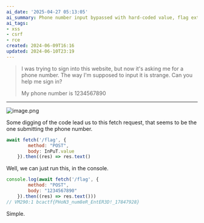 ```yaml
---
ai_date: '2025-04-27 05:13:05'
ai_summary: Phone number input bypassed with hard-coded value, flag extracted
ai_tags:
- xss
- csrf
- rce
created: 2024-06-09T16:16
updated: 2024-06-10T23:19
---
```


> I was trying to sign into this website, but now it's asking me for a phone number. The way I'm supposed to input it is strange. Can you help me sign in?
>
> My phone number is 1234567890

---

![image.png](https://res.cloudinary.com/kumonochisanaka/image/upload/v1717964216/2024/06/77652e3829385058ebc74f034c3e37b0.png)

Some digging of the code lead us to this fetch request, that seems to be the one submitting the phone number.

```js
await fetch('/flag', {
        method: "POST",
        body: InPuT.value
    }).then((res) => res.text()
```

Well, we can just run this, in the console.

```js
console.log(await fetch('/flag', {
        method: "POST",
        body: "1234567890"
    }).then((res) => res.text()))
// VM290:1 bcactf{PHoN3_num8eR_EntER3D!_17847928}
```

Simple.